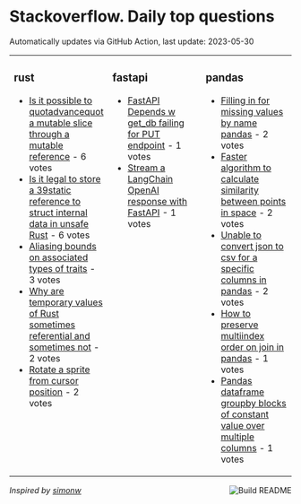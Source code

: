 # Stackoverflow. Daily top questions 

Automatically updates via GitHub Action, last update: <!-- date starts -->2023-05-30<!-- date ends -->


<table><tr><td valign="top" width="33%">

### rust
<!-- rust starts -->
* [Is it possible to quotadvancequot a mutable slice through a mutable reference](https://stackoverflow.com/questions/76354154/is-it-possible-to-advance-a-mutable-slice-through-a-mutable-reference) - 6 votes
* [Is it legal to store a 39static reference to struct internal data in unsafe Rust](https://stackoverflow.com/questions/76364698/is-it-legal-to-store-a-static-reference-to-struct-internal-data-in-unsafe-rust) - 6 votes
* [Aliasing bounds on associated types of traits](https://stackoverflow.com/questions/76361626/aliasing-bounds-on-associated-types-of-traits) - 3 votes
* [Why are temporary values of Rust sometimes referential and sometimes not](https://stackoverflow.com/questions/76362527/why-are-temporary-values-of-rust-sometimes-referential-and-sometimes-not) - 2 votes
* [Rotate a sprite from cursor position](https://stackoverflow.com/questions/76360493/rotate-a-sprite-from-cursor-position) - 2 votes
<!-- rust ends -->
</td><td valign="top" width="34%">


### fastapi
<!-- fastapi starts -->
* [FastAPI Depends w get_db failing for PUT endpoint](https://stackoverflow.com/questions/76358355/fastapi-depends-w-get-db-failing-for-put-endpoint) - 1 votes
* [Stream a LangChain OpenAI response with FastAPI](https://stackoverflow.com/questions/76357732/stream-a-langchain-openai-response-with-fastapi) - 1 votes
<!-- fastapi ends -->
</td><td valign="top" width="34%">


### pandas
<!-- pandas starts -->
* [Filling in for missing values by name pandas](https://stackoverflow.com/questions/76368145/filling-in-for-missing-values-by-name-pandas) - 2 votes
* [Faster algorithm to calculate similarity between points in space](https://stackoverflow.com/questions/76356846/faster-algorithm-to-calculate-similarity-between-points-in-space) - 2 votes
* [Unable to convert json to csv for a specific columns in pandas](https://stackoverflow.com/questions/76358374/unable-to-convert-json-to-csv-for-a-specific-columns-in-pandas) - 2 votes
* [How to preserve multiindex order on join in pandas](https://stackoverflow.com/questions/76363333/how-to-preserve-multiindex-order-on-join-in-pandas) - 1 votes
* [Pandas dataframe  groupby blocks of constant value over multiple columns](https://stackoverflow.com/questions/76354710/pandas-dataframe-groupby-blocks-of-constant-value-over-multiple-columns) - 1 votes
<!-- pandas ends -->
</td></tr></table>

<a href="https://github.com/hp0404/hp0404/actions"><img src="https://github.com/hp0404/hp0404/workflows/Build%20README/badge.svg" align="right" alt="Build README"></a> <p>*Inspired by  [simonw](https://github.com/simonw/simonw)*</p>
